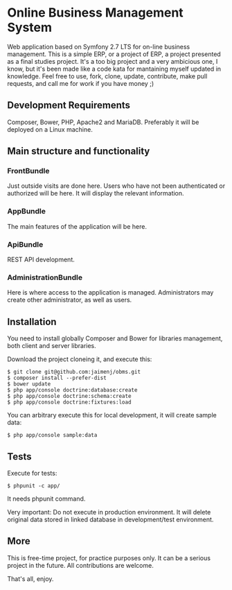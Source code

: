 # Online Business Management System

Web application based on Symfony 2.7 LTS for on-line business management.
This is a simple ERP, or a project of ERP, a project presented as a final studies project.
It's a too big project and a very ambicious one, I know, but it's been made like a code kata for mantaining myself updated in knowledge.
Feel free to use, fork, clone, update, contribute, make pull requests, and call me for work if you have money ;)

## Development Requirements

Composer, Bower, PHP, Apache2 and MariaDB. Preferably it will be deployed on a Linux machine.

## Main structure and functionality

### FrontBundle

Just outside visits are done here. Users who have not been authenticated
or authorized will be here. It will display the relevant information.

### AppBundle

The main features of the application will be here.

### ApiBundle

REST API development.

### AdministrationBundle

Here is where access to the application is managed. Administrators may create
other administrator, as well as users.

## Installation

You need to install globally Composer and Bower for libraries management, both client and server libraries.

Download the project cloneing it, and execute this:

	$ git clone git@github.com:jaimenj/obms.git
	$ composer install --prefer-dist
	$ bower update
	$ php app/console doctrine:database:create
	$ php app/console doctrine:schema:create
	$ php app/console doctrine:fixtures:load

You can arbitrary execute this for local development, it will create sample data:

	$ php app/console sample:data

## Tests

Execute for tests:

	$ phpunit -c app/

It needs phpunit command.

Very important: Do not execute in production environment. It will delete original data stored in linked database in development/test environment.

## More

This is free-time project, for practice purposes only. It can be a serious project in the future. All contributions are welcome.

That's all, enjoy.
